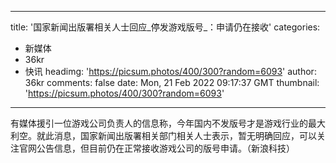
---
title: '国家新闻出版署相关人士回应_停发游戏版号_：申请仍在接收'
categories: 
 - 新媒体
 - 36kr
 - 快讯
headimg: 'https://picsum.photos/400/300?random=6093'
author: 36kr
comments: false
date: Mon, 21 Feb 2022 09:17:37 GMT
thumbnail: 'https://picsum.photos/400/300?random=6093'
---

<div>   
有媒体援引一位游戏公司负责人的信息称，今年国内不发版号才是游戏行业的最大利空。就此消息，国家新闻出版署相关部门相关人士表示，暂无明确回应，可以关注官网公告信息，但目前仍在正常接收游戏公司的版号申请。（新浪科技）  
</div>
            